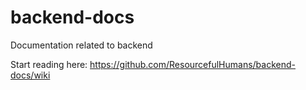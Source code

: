 # backend-docs
Documentation related to backend

Start reading here: https://github.com/ResourcefulHumans/backend-docs/wiki
